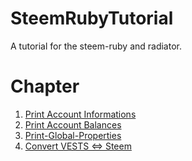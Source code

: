 # SteemRubyTutorial

A tutorial for the steem-ruby and radiator.

# Chapter

1. [Print Account Informations](Documents/Part-1.md)
2. [Print Account Balances](Documents/Part-2.md)
3. [Print-Global-Properties](Documents/Part-3.md)
4. [Convert VESTS ⇔ Steem](Documents/Part-4.md)

